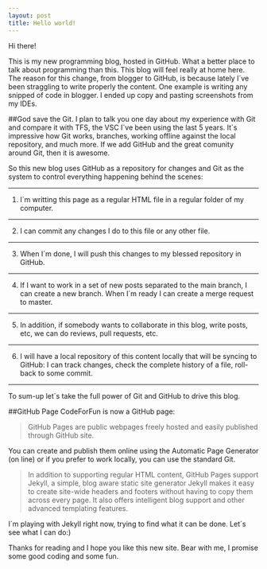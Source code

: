```yaml
---
layout: post
title: Hello world!
---
```


Hi there! 

This is my new programming blog, hosted in GitHub. What a better place to talk about programming than this. This blog will feel really at home here.
The reason for this change, from blogger to GitHub, is because lately I´ve been straggling to write properly the content. 
One example is writing any snipped of code in blogger. I ended up copy and pasting screenshots from my IDEs.

##God save the Git.
I plan to talk you one day about my experience with Git and compare it with TFS, the VSC I´ve been using the last 5 years.
It´s impressive how Git works, branches, working offline against the local repository, and much more. If we add GitHub and the great comunity around Git, then it is awesome. 

So this new blog uses GitHub as a repository for changes and Git as the system to control everything happening behind the scenes:

----
1. I´m writting this page as a regular HTML file in a regular folder of my computer.
---
2. I can commit any changes I do to this file or any other file.
---
3. When I´m done, I will push this changes to my blessed repository in GitHub.
---
4. If I want to work in a set of new posts separated to the main branch, I can create a new branch.
When I´m ready I can create a merge request to master.
---
5. In addition, if somebody wants to collaborate in this blog, write posts, etc, we can do reviews, pull requests, etc.
---
6. I will have a local repository of this content locally that will be syncing to GitHub: I can track changes, check the complete history of a file, roll-back to some commit.
---

To sum-up let´s take the full power of Git and GitHub to drive this blog.

##GitHub Page
CodeForFun is now a GitHub page: 

>GitHub Pages are public webpages freely hosted and easily published through GitHub site.

You can create and publish them online using the Automatic Page Generator (on line) or if you prefer to work locally, you can use the standard Git.

>In addition to supporting regular HTML content, GitHub Pages support Jekyll, a simple, blog aware static site generator Jekyll makes it easy to create site-wide headers and footers without having to copy them across every page. It also offers intelligent blog support and other advanced templating features. 

I´m playing with Jekyll right now, trying to find what it can be done. Let´s see what I can do:)

Thanks for reading and I hope you like this new site. Bear with me, I promise some good coding and some fun.
